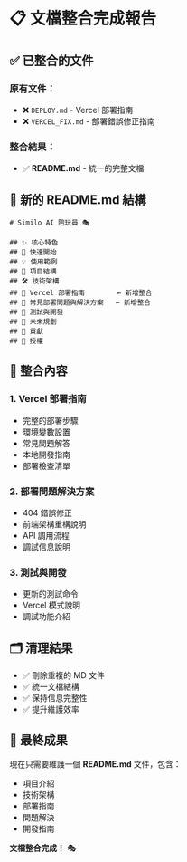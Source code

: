 # 📋 文檔整合完成報告

## ✅ **已整合的文件**

### 原有文件：
- ❌ `DEPLOY.md` - Vercel 部署指南
- ❌ `VERCEL_FIX.md` - 部署錯誤修正指南

### 整合結果：
- ✅ **README.md** - 統一的完整文檔

## 📖 **新的 README.md 結構**

```
# Similo AI 陪玩員 🎭

## ✨ 核心特色
## 🚀 快速開始
## 💡 使用範例
## 📁 項目結構
## 🛠️ 技術架構
## 🚀 Vercel 部署指南        ← 新增整合
## 🔧 常見部署問題與解決方案   ← 新增整合
## 🧪 測試與開發
## 🚀 未來規劃
## 🤝 貢獻
## 📄 授權
```

## 🎯 **整合內容**

### 1. **Vercel 部署指南**
- 完整的部署步驟
- 環境變數設置
- 常見問題解答
- 本地開發指南
- 部署檢查清單

### 2. **部署問題解決方案**
- 404 錯誤修正
- 前端架構重構說明
- API 調用流程
- 調試信息說明

### 3. **測試與開發**
- 更新的測試命令
- Vercel 模式說明
- 調試功能介紹

## 🗂️ **清理結果**

- ✅ 刪除重複的 MD 文件
- ✅ 統一文檔結構
- ✅ 保持信息完整性
- ✅ 提升維護效率

## 🎉 **最終成果**

現在只需要維護一個 **README.md** 文件，包含：
- 項目介紹
- 技術架構
- 部署指南
- 問題解決
- 開發指南

**文檔整合完成！** 🎭
